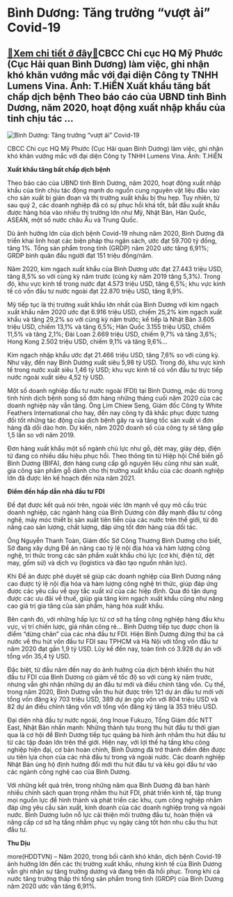 Bình Dương: Tăng trưởng “vượt ải” Covid-19
==========================================

[:gift:Xem chi tiết ở đây:gift:](https://hddtvn.com/binh-duong-tang-truong-vuot-ai-covid-19/)CBCC Chi cục HQ Mỹ Phước (Cục Hải quan Bình Dương) làm việc, ghi nhận khó khăn vướng mắc với đại diện Công ty TNHH Lumens Vina. Ảnh: T.HiỀN Xuất khẩu tăng bất chấp dịch bệnh Theo báo cáo của UBND tỉnh Bình Dương, năm 2020, hoạt động xuất nhập khẩu của tỉnh chịu tác …
---------------------------------------------------------------------------------------------------------------------------------------------------------------------------------------------------------------------------------------------------------------------------





![Bình Dương: Tăng trưởng “vượt ải” Covid-19](https://hddtvn.com/wp-content/uploads/2021/01/2855_9-0647_IMG_1527.jpg "Bình Dương: Tăng trưởng “vượt ải” Covid-19")


CBCC Chi cục HQ Mỹ Phước (Cục Hải quan Bình Dương) làm việc, ghi nhận khó khăn vướng mắc với đại diện Công ty TNHH Lumens Vina. Ảnh: T.HiỀN



**Xuất khẩu tăng bất chấp dịch bệnh**


Theo báo cáo của UBND tỉnh Bình Dương, năm 2020, hoạt động xuất nhập khẩu của tỉnh chịu tác động mạnh do nguồn cung nguyên vật liệu đầu vào cho sản xuất bị gián đoạn và thị trường xuất khẩu bị thu hẹp. Tuy nhiên, từ sau quý 2, các doanh nghiệp đã có sự phục hồi khá tốt, bắt đầu xuất khẩu được hàng hóa vào nhiều thị trường lớn như Mỹ, Nhật Bản, Hàn Quốc, ASEAN, một số nước châu Âu và Trung Quốc.





Dù ảnh hưởng lớn của dịch bệnh Covid-19 nhưng năm 2020, Bình Dương đã triển khai linh hoạt các biện pháp thu ngân sách, ước đạt 59.700 tỷ đồng, tăng 1%. Tổng sản phẩm trong tỉnh (GRDP) năm 2020 ước tăng 6,91%; GRDP bình quân đầu người đạt 151 triệu đồng/năm.



Năm 2020, kim ngạch xuất khẩu của Bình Dương ước đạt 27.443 triệu USD, tăng 8,5% so với cùng kỳ năm trước (cùng kỳ năm 2019 tăng 5,3%). Trong đó, khu vực kinh tế trong nước đạt 4.573 triệu USD, tăng 6,5%; khu vực kinh tế có vốn đầu tư nước ngoài đạt 22.870 triệu USD, tăng 8,9%.


Mỹ tiếp tục là thị trường xuất khẩu lớn nhất của Bình Dương với kim ngạch xuất khẩu năm 2020 ước đạt 6.916 triệu USD, chiếm 25,2% kim ngạch xuất khẩu và tăng 29,2% so với cùng kỳ năm trước; kế tiếp là Nhật Bản 3.605 triệu USD, chiếm 13,1% và tăng 6,5%; Hàn Quốc 3.155 triệu USD, chiếm 11,5% và tăng 2,1%; Đài Loan 2.669 triệu USD, chiếm 9,7% và tăng 3,6%; Hong Kong 2.502 triệu USD, chiếm 9,1% và tăng 9,6%…


Kim ngạch nhập khẩu ước đạt 21.466 triệu USD, tăng 7,6% so với cùng kỳ. Như vậy, đến nay Bình Dương xuất siêu 5,98 tỷ USD. Trong đó, khu vực kinh tế trong nước xuất siêu 1,46 tỷ USD; khu vực kinh tế có vốn đầu tư trực tiếp nước ngoài xuất siêu 4,52 tỷ USD.


Một số doanh nghiệp đầu tư nước ngoài (FDI) tại Bình Dương, mặc dù trong tình hình dịch bệnh song số đơn hàng những tháng cuối năm 2020 của các doanh nghiệp này vẫn tăng. Ông Lim Chiew Seng, Giám đốc Công ty White Feathers International cho hay, đến nay công ty đã khắc phục được tương đối tốt những tác động của dịch bệnh gây ra và tăng tốc sản xuất vì đơn hàng đã dồi dào hơn. Dự kiến, năm 2020 doanh số của công ty sẽ tăng gấp 1,5 lần so với năm 2019.


Đơn hàng xuất khẩu một số ngành chủ lực như gỗ, dệt may, giày dép, điện tử đang có nhiều dấu hiệu phục hồi. Theo thông tin từ Hiệp hội Chế biến gỗ Bình Dương (BIFA), đơn hàng cung cấp gỗ nguyên liệu cũng như sản xuất, gia công sản phẩm gỗ dành cho thị trường xuất khẩu của các doanh nghiệp lớn đã được lên kế hoạch đến nửa năm 2021.


**Điểm đến hấp dẫn nhà đầu tư FDI**


Để đạt được kết quả nói trên, ngoài việc lớn mạnh về quy mô cấu trúc doanh nghiệp, các ngành hàng của Bình Dương còn đẩy mạnh đầu tư công nghệ, máy móc thiết bị sản xuất tiên tiến của các nước trên thế giới, từ đó nâng cao sản lượng, chất lượng, đáp ứng tốt đơn hàng của đối tác.


Ông Nguyễn Thanh Toàn, Giám đốc Sở Công Thương Bình Dương cho biết, Sở đang xây dựng Đề án nâng cao tỷ lệ nội địa hóa và hàm lượng công nghệ, tri thức trong các sản phẩm xuất khẩu chủ lực (cơ khí, điện tử, dệt may, gốm sứ) và dịch vụ (logistics và đào tạo nguồn nhân lực).


Khi Đề án được phê duyệt sẽ giúp các doanh nghiệp của Bình Dương nâng cao được tỷ lệ nội địa hóa và hàm lượng công nghệ tri thức, giúp đáp ứng được các yêu cầu về quy tắc xuất xứ của các hiệp định. Qua đó tận dụng được các ưu đãi về thuế, giúp gia tăng kim ngạch xuất khẩu cũng như nâng cao giá trị gia tăng của sản phẩm, hàng hóa xuất khẩu.


Bên cạnh đó, với những hấp lực từ cơ sở hạ tầng công nghiệp hàng đầu khu vực, vị trí chiến lược, giá nhân công rẻ… Bình Dương tiếp tục được chọn là điểm “dừng chân” của các nhà đầu tư FDI. Hiện Bình Dương đứng thứ ba cả nước về thu hút vốn đầu tư FDI sau TPHCM và Hà Nội với tổng vốn đầu tư năm 2020 đạt gần 1,9 tỷ USD. Lũy kế đến nay, toàn tỉnh có 3.928 dự án với tổng vốn 35,4 tỷ USD.


Đặc biệt, từ đầu năm đến nay do ảnh hưởng của dịch bệnh khiến thu hút đầu tư FDI của Bình Dương có giảm về tốc độ so với cùng kỳ năm trước, nhưng vẫn ghi nhận những dự án đầu tư mới và điều chỉnh tăng vốn. Cụ thể, trong năm 2020, Bình Dương vẫn thu hút được trên 121 dự án đầu tư mới với tổng vốn đăng ký 703 triệu USD, 389 dự án góp vốn với 804 triệu USD và 82 dự án điều chỉnh tăng vốn với tổng vốn đăng ký tăng là 353 triệu USD.


Đại diện nhà đầu tư nước ngoài, ông Inoue Fukuzo, Tổng Giám đốc NTT East, Nhật Bản nhấn mạnh: Những thành tựu trong thu hút đầu tư thời gian qua là cơ hội để Bình Dương tiếp tục quảng bá hình ảnh nhằm thu hút đầu tư từ các tập đoàn lớn trên thế giới. Hiện nay, với lợi thế hạ tầng khu công nghiệp hiện đại, cơ bản hoàn chỉnh, Bình Dương đã trở thành điểm đến được ưu tiên lựa chọn của các nhà đầu tư trong và ngoài nước. Các doanh nghiệp Nhật Bản ủng hộ định hướng đổi mới thu hút đầu tư và kêu gọi đầu tư vào các ngành công nghệ cao của Bình Dương.


Với những kết quả trên, trong những năm qua Bình Dương đã ban hành nhiều chính sách quan trọng nhằm thu hút FDI, phát triển kinh tế, tập trung mọi nguồn lực để hình thành và phát triển các khu, cụm công nghiệp nhằm đáp ứng yêu cầu sản xuất, kinh doanh của các doanh nghiệp trong và ngoài nước. Bình Dương luôn nỗ lực cải thiện môi trường đầu tư, hoàn thiện và nâng cấp cơ sở hạ tầng nhằm phục vụ ngày càng tốt hơn nhu cầu thu hút đầu tư.




**Thu Dịu**



more(HDDTVN) – Năm 2020, trong bối cảnh khó khăn, dịch bệnh Covid-19 ảnh hưởng lớn đến các thị trường xuất khẩu, nhưng kinh tế của Bình Dương vẫn ghi nhận sự tăng trưởng dương và đang trên đà hồi phục. Trong khi cả nước tăng trưởng thấp thì tổng sản phẩm trong tỉnh (GRDP) của Bình Dương năm 2020 ước vẫn tăng 6,91%.

